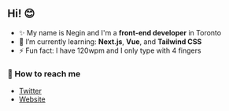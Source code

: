 ## Hi! 😊

- ✨ My name is Negin and I'm a **front-end developer** in Toronto
- 🌱 I’m currently learning: **Next.js**, **Vue**, and **Tailwind CSS**
- ⚡ Fun fact: I have 120wpm and I only type with 4 fingers

### 💌 How to reach me
* [Twitter](https://twitter.com/negicodes)
* [Website](https://negi.dev/)

<!--
**nuggetsnegin/nuggetsnegin** is a ✨ _special_ ✨ repository because its `README.md` (this file) appears on your GitHub profile.

Here are some ideas to get you started:

- 🔭 I’m currently working on ...
- 🌱 I’m currently learning ...
- 👯 I’m looking to collaborate on ...
- 🤔 I’m looking for help with ...
- 💬 Ask me about ...
- 📫 How to reach me: ...
- 😄 Pronouns: ...
- ⚡ Fun fact: ...
-->
